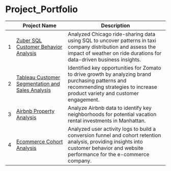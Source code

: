 # Project_Portfolio

|   | Project Name         | Description          |           
|---|----------------------|--------------------------|
| 1 | [Zuber SQL Customer Behavior Analysis](https://github.com/cullenmccutcheon/Project_Portfolio/tree/main/SQL%20Zuber%20Queries)|Analyzed Chicago ride-sharing data using SQL to uncover patterns in taxi company distribution and assess the impact of weather on ride durations for data-driven business insights.|
| 2 | [Tableau Customer Segmentation and Sales Analysis](https://github.com/cullenmccutcheon/Project_Portfolio/tree/main/Tableau%20Zomato%20Customer%20Segmentation%20and%20Sales%20Analysis)|Identified key opportunities for Zomato to drive growth by analyzing brand purchasing patterns and recommending strategies to increase product variety and customer engagement.|
| 3 | [Airbnb Property Analysis](https://github.com/cullenmccutcheon/Project_Portfolio/tree/main/Manhattan%20Airbnb%20Property%20Analysis)    | Analyze Airbnb data to identify key neighborhoods for potential vacation rental investments in Manhattan.|
| 4 | [Ecommerce Cohort Analysis](https://github.com/cullenmccutcheon/Project_Portfolio/tree/main/E-Commerce%20User%20Analytics%20Google%20Sheet)    |Analyzed user activity logs to build a conversion funnel and cohort retention analysis, providing insights into customer behavior and website performance for the e-commerce company.|

